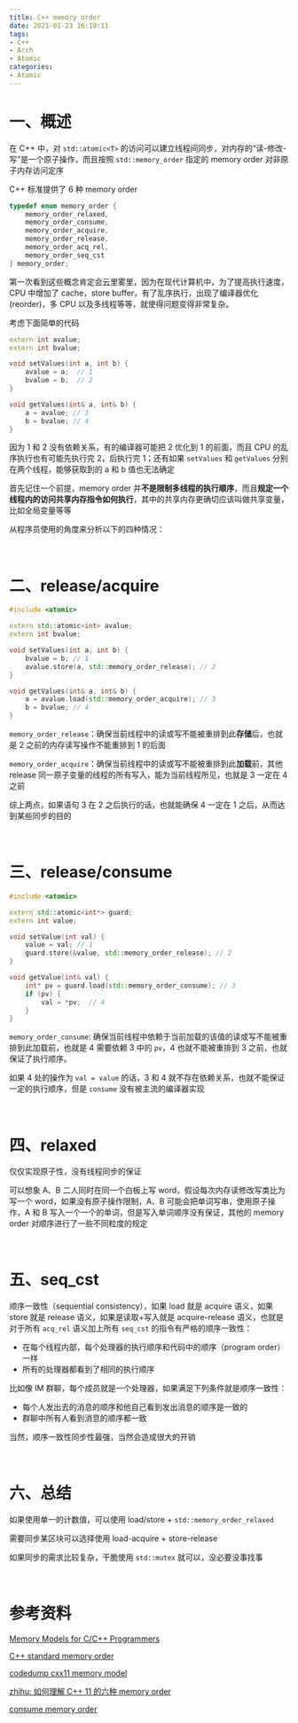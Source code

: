 ```yaml
---
title: C++ memory order
date: 2021-01-23 16:19:11
tags:
- C++
- Arch
- Atomic
categories:
- Atomic
---
```






# 一、概述

在 C++ 中，对 `std::atomic<T>`  的访问可以建立线程间同步，对内存的“读-修改-写”是一个原子操作，而且按照 `std::memory_order` 指定的 memory order 对非原子内存访问定序  

C++ 标准提供了 6 种 memory order

```cpp
typedef enum memory_order {
    memory_order_relaxed,
    memory_order_consume,
    memory_order_acquire,
    memory_order_release,
    memory_order_acq_rel,
    memory_order_seq_cst
} memory_order;
```

第一次看到这些概念肯定会云里雾里，因为在现代计算机中，为了提高执行速度，CPU 中增加了 cache，store buffer，有了乱序执行，出现了编译器优化(reorder)，多 CPU 以及多线程等等，就使得问题变得非常复杂。

考虑下面简单的代码

```cpp
extern int avalue;
extern int bvalue;

void setValues(int a, int b) {
    avalue = a;  // 1
    bvalue = b;  // 2
}

void getValues(int& a, int& b) {
    a = avalue; // 3
    b = bvalue; // 4
}
```

因为 1 和 2 没有依赖关系，有的编译器可能把 2 优化到 1 的前面，而且 CPU 的乱序执行也有可能先执行完 2，后执行完 1；还有如果 `setValues` 和 `getValues` 分别在两个线程，能够获取到的 a 和 b 值也无法确定

首先记住一个前提，memory order 并**不是限制多线程的执行顺序**，而且**规定一个线程内的访问共享内存指令如何执行**，其中的共享内存更确切应该叫做共享变量，比如全局变量等等

从程序员使用的角度来分析以下的四种情况：

<br>



# 二、release/acquire

```cpp
#include <atomic>

extern std::atomic<int> avalue;
extern int bvalue;

void setValues(int a, int b) {
    bvalue = b; // 1
    avalue.store(a, std::memory_order_release); // 2
}

void getValues(int& a, int& b) {
    a = avalue.load(std::memory_order_acquire); // 3
    b = bvalue; // 4
}
```

`memory_order_release`：确保当前线程中的读或写不能被重排到此**存储**后，也就是 2 之前的内存读写操作不能重排到 1 的后面

`memory_order_acquire`：确保当前线程中的读或写不能被重排到此**加载**前，其他 release 同一原子变量的线程的所有写入，能为当前线程所见，也就是 3 一定在 4 之前

综上两点，如果语句 3 在 2 之后执行的话，也就能确保 4 一定在 1 之后，从而达到某些同步的目的

<br>



# 三、release/consume

```cpp
#include <atomic>

extern std::atomic<int*> guard;
extern int value;

void setValue(int val) {
    value = val; // 1
    guard.store(&value, std::memory_order_release); // 2
}

void getValue(int& val) {
    int* pv = guard.load(std::memory_order_consume); // 3
    if (pv) {
        val = *pv;  // 4
    }
}
```

`memory_order_consume`: 确保当前线程中依赖于当前加载的该值的读或写不能被重排到此加载前，也就是 4 需要依赖 3 中的 `pv`，4 也就不能被重排到 3 之前，也就保证了执行顺序。

如果 4 处的操作为 `val = value` 的话，3 和 4 就不存在依赖关系，也就不能保证一定的执行顺序，但是 `consume` 没有被主流的编译器实现

<br>



# 四、relaxed

仅仅实现原子性，没有线程同步的保证

可以想象 A、B 二人同时在同一个白板上写 word，假设每次内存读修改写类比为写一个 word，如果没有原子操作限制，A、B 可能会把单词写串，使用原子操作，A 和 B 写入一个一个的单词，但是写入单词顺序没有保证，其他的 memory order 对顺序进行了一些不同粒度的规定  

<br>



# 五、seq_cst

顺序一致性（sequential consistency），如果 load 就是 acquire 语义，如果 store 就是 release 语义，如果是读取+写入就是 acquire-release 语义，也就是对于所有 `acq_rel` 语义加上所有 `seq_cst` 的指令有严格的顺序一致性：

- 在每个线程内部，每个处理器的执行顺序和代码中的顺序（program order）一样
- 所有的处理器都看到了相同的执行顺序

比如像 IM 群聊，每个成员就是一个处理器，如果满足下列条件就是顺序一致性：

- 每个人发出去的消息的顺序和他自己看到发出消息的顺序是一致的
- 群聊中所有人看到消息的顺序都一致

当然，顺序一致性同步性最强，当然会造成很大的开销

<br>



# 六、总结

如果使用单一的计数值，可以使用 load/store + `std::memory_order_relaxed` 

需要同步某区块可以选择使用 load-acquire + store-release

如果同步的需求比较复杂，干脆使用 `std::mutex` 就可以，没必要没事找事  

<br>



# 参考资料

[Memory Models for C/C++ Programmers](https://arxiv.org/pdf/1803.04432.pdf)

[C++ standard memory order](https://zh.cppreference.com/w/cpp/atomic/memory_order)

[codedump cxx11 memory model](https://www.codedump.info/post/20191214-cxx11-memory-model-1/)

[zhihu: 如何理解 C++ 11 的六种 memory order](https://www.zhihu.com/question/24301047)

[consume memory order](https://preshing.com/20140709/the-purpose-of-memory_order_consume-in-cpp11/)

